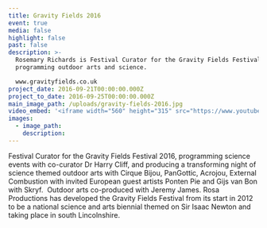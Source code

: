 ```yaml
---
title: Gravity Fields 2016
event: true
media: false
highlight: false
past: false
description: >-
  Rosemary Richards is Festival Curator for the Gravity Fields Festival 2016,
  programming outdoor arts and science.

  www.gravityfields.co.uk
project_date: 2016-09-21T00:00:00.000Z
project_to_date: 2016-09-25T00:00:00.000Z
main_image_path: /uploads/gravity-fields-2016.jpg
video_embed: '<iframe width="560" height="315" src="https://www.youtube.com/embed/jcqnnLFIa2Y" frameborder="0" allowfullscreen></iframe>'
images:
  - image_path:
    description:
---
```



Festival Curator for the Gravity Fields Festival 2016, programming science events with co-curator Dr Harry Cliff, and producing a transforming night of science themed outdoor arts with Cirque Bijou, PanGottic, Acrojou, External Combustion with invited European guest artists Ponten Pie and Gijs van Bon with Skryf.  Outdoor arts co-produced with Jeremy James. Rosa Productions has developed the Gravity Fields Festival from its start in 2012 to be a national science and arts biennial themed on Sir Isaac Newton and taking place in south Lincolnshire.